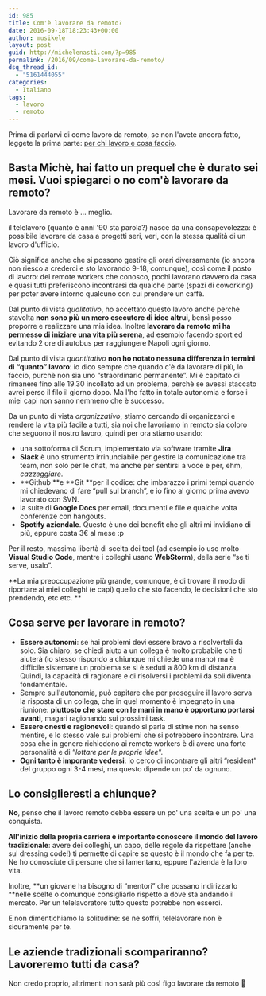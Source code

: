 ```yaml
---
id: 985
title: Com'è lavorare da remoto?
date: 2016-09-18T18:23:43+00:00
author: musikele
layout: post
guid: http://michelenasti.com/?p=985
permalink: /2016/09/come-lavorare-da-remoto/
dsq_thread_id:
  - "5161444055"
categories:
  - Italiano
tags:
  - lavoro
  - remoto
---
```

Prima di parlarvi di come lavoro da remoto, se non l'avete ancora fatto, leggete la prima parte: [per chi lavoro e cosa faccio](http://michelenasti.com/2016/09/come-ho-cambiato-lavoro-prequel-di-come-lavorare-da-remoto).

## Basta Michè, hai fatto un prequel che è durato sei mesi. Vuoi spiegarci o no com'è lavorare da remoto?

Lavorare da remoto è ... meglio.

il telelavoro (quanto è anni '90 sta parola?) nasce da una consapevolezza: è possibile lavorare da casa a progetti seri, veri, con la stessa qualità di un lavoro d'ufficio.

Ciò significa anche che si possono gestire gli orari diversamente (io ancora non riesco a crederci e sto lavorando 9-18, comunque), così come il posto di lavoro: dei remote workers che conosco, pochi lavorano davvero da casa e quasi tutti preferiscono incontrarsi da qualche parte (spazi di coworking) per poter avere intorno qualcuno con cui prendere un caffè.

Dal punto di vista _qualitativo_, ho accettato questo lavoro anche perchè stavolta **non sono più un mero esecutore di idee altrui**, bensì posso proporre e realizzare una mia idea. Inoltre **lavorare da remoto mi ha permesso di iniziare una vita più serena**, ad esempio facendo sport ed evitando 2 ore di autobus per raggiungere Napoli ogni giorno.

Dal punto di vista _quantitativo_ **non ho notato nessuna differenza in termini di &#8220;quanto&#8221; lavoro**: io dico sempre che quando c'è da lavorare di più, lo faccio, purchè non sia uno &#8220;straordinario permanente&#8221;. Mi è capitato di rimanere fino alle 19.30 incollato ad un problema, perchè se avessi staccato avrei perso il filo il giorno dopo. Ma l'ho fatto in totale autonomia e forse i miei capi non sanno nemmeno che è successo.

Da un punto di vista _organizzativo_, stiamo cercando di organizzarci e rendere la vita più facile a tutti, sia noi che lavoriamo in remoto sia coloro che seguono il nostro lavoro, quindi per ora stiamo usando:

  * una sottoforma di Scrum, implementato via software tramite **Jira**
  * **Slack** è uno strumento irrinunciabile per gestire la comunicazione tra team, non solo per le chat, ma anche per sentirsi a voce e per, ehm, _cazzeggiare_.
  * **Github **e **Git **per il codice: che imbarazzo i primi tempi quando mi chiedevano di fare &#8220;pull sul branch&#8221;, e io fino al giorno prima avevo lavorato con SVN.
  * la suite di **Google Docs** per email, documenti e file e qualche volta conferenze con hangouts.
  * **Spotify aziendale**. Questo è uno dei benefit che gli altri mi invidiano di più, eppure costa 3€ al mese :p

Per il resto, massima libertà di scelta dei tool (ad esempio io uso molto **Visual Studio Code**, mentre i colleghi usano **WebStorm**), della serie &#8220;se ti serve, usalo&#8221;.

**La mia preoccupazione più grande, comunque, è di trovare il modo di riportare ai miei colleghi (e capi) quello che sto facendo, le decisioni che sto prendendo, etc etc. **

## Cosa serve per lavorare in remoto?

  * **Essere autonomi**: se hai problemi devi essere bravo a risolverteli da solo. Sia chiaro, se chiedi aiuto a un collega è molto probabile che ti aiuterà (io stesso rispondo a chiunque mi chiede una mano) ma è difficile sistemare un problema se si è seduti a 800 km di distanza. Quindi, la capacità di ragionare e di risolversi i problemi da soli diventa fondamentale.
  * Sempre sull'autonomia, può capitare che per proseguire il lavoro serva la risposta di un collega, che in quel momento è impegnato in una riunione: **piuttosto che stare con le mani in mano è opportuno portarsi avanti**, magari ragionando sui prossimi task.
  * **Essere onesti e ragionevoli**: quando si parla di stime non ha senso mentire, e lo stesso vale sui problemi che si potrebbero incontrare. Una cosa che in genere richiedono ai remote workers è di avere una forte personalità e di &#8220;_lottare per le proprie idee_&#8220;.
  * **Ogni tanto è imporante vedersi**: io cerco di incontrare gli altri &#8220;resident&#8221; del gruppo ogni 3-4 mesi, ma questo dipende un po' da ognuno.

## Lo consiglieresti a chiunque?

**No**, penso che il lavoro remoto debba essere un po' una scelta e un po' una conquista.

**All'inizio della propria carriera è importante conoscere il mondo del lavoro tradizionale**: avere dei colleghi, un capo, delle regole da rispettare (anche sul dressing code!) ti permette di capire se questo è il mondo che fa per te. Ne ho conosciute di persone che si lamentano, eppure l'azienda è la loro vita.

Inoltre, **un giovane ha bisogno di &#8220;mentori&#8221; che possano indirizzarlo **nelle scelte o comunque consigliarlo rispetto a dove sta andando il mercato. Per un telelavoratore tutto questo potrebbe non esserci.

E non dimentichiamo la solitudine: se ne soffri, telelavorare non è sicuramente per te.

## Le aziende tradizionali scompariranno? Lavoreremo tutti da casa?

Non credo proprio, altrimenti non sarà più così figo lavorare da remoto 🙂